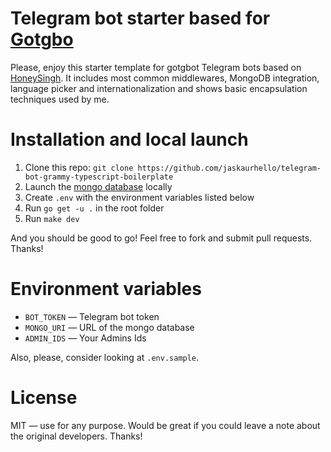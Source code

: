 # Telegram bot starter based for [Gotgbo](https://github.com/PaulSonOfLars/gotgbot)

Please, enjoy this starter template for gotgbot Telegram bots based on [HoneySingh](t.me/ronnekeren). It includes most common middlewares, MongoDB integration, language picker and internationalization and shows basic encapsulation techniques used by me.

# Installation and local launch

1. Clone this repo: `git clone https://github.com/jaskaurhello/telegram-bot-grammy-typescript-boilerplate`
2. Launch the [mongo database](https://www.mongodb.com/) locally
3. Create `.env` with the environment variables listed below
4. Run `go get -u .` in the root folder
5. Run `make dev`

And you should be good to go! Feel free to fork and submit pull requests. Thanks!

# Environment variables

- `BOT_TOKEN` — Telegram bot token
- `MONGO_URI` — URL of the mongo database
- `ADMIN_IDS` — Your Admins Ids

Also, please, consider looking at `.env.sample`.

# License

MIT — use for any purpose. Would be great if you could leave a note about the original developers. Thanks!
